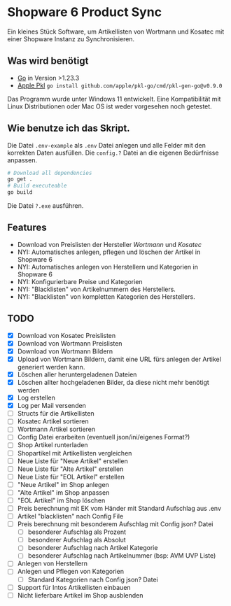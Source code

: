 # Shopware 6 Product Sync

Ein kleines Stück Software, um Artikellisten von Wortmann und Kosatec mit einer Shopware Instanz zu Synchronisieren.

## Was wird benötigt

- [Go](https://go.dev/) in Version >1.23.3
- [Apple Pkl](https://pkl-lang.org/go/current/quickstart.html) `go install github.com/apple/pkl-go/cmd/pkl-gen-go@v0.9.0`

Das Programm wurde unter Windows 11 entwickelt. Eine Kompatibilität mit Linux Distributionen oder Mac OS ist weder vorgesehen noch getestet.

## Wie benutze ich das Skript.

Die Datei `.env-example` als `.env` Datei anlegen und alle Felder mit den korrekten Daten ausfüllen.
Die `config.?` Datei an die eigenen Bedürfnisse anpassen.

```sh
# Download all dependencies
go get .
# Build executeable
go build
```

Die Datei `?.exe` ausführen.

## Features

- Download von Preislisten der Hersteller _Wortmann_ und _Kosatec_
- NYI: Automatisches anlegen, pflegen und löschen der Artikel in Shopware 6
- NYI: Automatisches anlegen von Herstellern und Kategorien in Shopware 6
- NYI: Konfigurierbare Preise und Kategorien
- NYI: "Blacklisten" von Artikelnummern des Herstellers.
- NYI: "Blacklisten" von kompletten Kategorien des Herstellers.

## TODO

- [x] Download von Kosatec Preislisten
- [x] Download von Wortmann Preislisten
- [x] Download von Wortmann Bildern
- [x] Upload von Wortmann Bildern, damit eine URL fürs anlegen der Artikel generiert werden kann.
- [x] Löschen aller heruntergeladenen Dateien
- [x] Löschen allter hochgeladenen Bilder, da diese nicht mehr benötigt werden
- [x] Log erstellen
- [x] Log per Mail versenden
- [ ] Structs für die Artikellisten
- [ ] Kosatec Artikel sortieren
- [ ] Wortmann Artikel sortieren
- [ ] Config Datei erarbeiten (eventuell json/ini/eigenes Format?)
- [ ] Shop Artikel runterladen
- [ ] Shopartikel mit Artikellisten vergleichen
- [ ] Neue Liste für "Neue Artikel" erstellen
- [ ] Neue Liste für "Alte Artikel" erstellen
- [ ] Neue Liste für "EOL Artikel" erstellen
- [ ] "Neue Artikel" im Shop anlegen
- [ ] "Alte Artikel" im Shop anpassen
- [ ] "EOL Artikel" im Shop löschen
- [ ] Preis berechnung mit EK vom Händer mit Standard Aufschlag aus .env
- [ ] Artikel "blacklisten" nach Config File
- [ ] Preis berechnung mit besonderem Aufschlag mit Config json? Datei
  - [ ] besonderer Aufschlag als Prozent
  - [ ] besonderer Aufschlag als Absolut
  - [ ] besonderer Aufschlag nach Artikel Kategorie
  - [ ] besonderer Aufschlag nach Artikelnummer (bsp: AVM UVP Liste)
- [ ] Anlegen von Herstellern
- [ ] Anlegen und Pflegen von Kategorien
  - [ ] Standard Kategorien nach Config json? Datei
- [ ] Support für Intos Artikellisten einbauen
- [ ] Nicht lieferbare Artikel im Shop ausblenden
